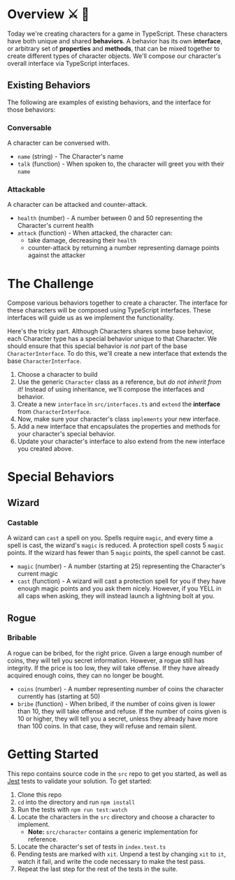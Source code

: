 # Overview :crossed_swords: :dragon:

Today we're creating characters for a game in TypeScript. These characters have both unique and shared __behaviors__. A behavior has its own __interface__, or arbitrary set of __properties__ and __methods__, that can be mixed together to create different types of character objects. We'll compose our character's overall interface via TypeScript interfaces.

## Existing Behaviors

The following are examples of existing behaviors, and the interface for those behaviors:

### Conversable

A character can be conversed with.

- `name` (string) - The Character's name
- `talk` (function) - When spoken to, the character will greet you with their `name`

### Attackable

A character can be attacked and counter-attack.

- `health` (number) - A number between 0 and 50 representing the Character's current health
- `attack` (function) - When attacked, the character can:
   - take damage, decreasing their `health`
   - counter-attack by returning a number representing damage points against the attacker

# The Challenge

Compose various behaviors together to create a character. The interface for these characters will be composed using TypeScript interfaces. These interfaces will guide us as we implement the functionality.

Here's the tricky part. Although Characters shares some base behavior, each Character type has a special behavior unique to that Character. We should ensure that this special behavior is _not_ part of the base `CharacterInterface`. To do this, we'll create a new interface that extends the base `CharacterInterface`.

1. Choose a character to build
1. Use the generic `Character` class as a reference, but _do not inherit from it!_ Instead of using inheritance, we'll compose the interfaces and behavior.
1. Create a new `interface` in `src/interfaces.ts` and `extend` the __interface__ from `CharacterInterface`.
1. Now, make sure your character's class `implements` your new interface.
1. Add a new interface that encapsulates the properties and methods for your character's special behavior.
1. Update your character's interface to also extend from the new interface you created above.

# Special Behaviors

## Wizard

### Castable

A wizard can `cast` a spell on you. Spells require `magic`, and every time a spell is cast, the wizard's `magic` is reduced. A protection spell costs 5 `magic` points. If the wizard has fewer than 5 `magic` points, the spell cannot be cast.

- `magic` (number) - A number (starting at 25) representing the Character's current magic
- `cast` (function) - A wizard will cast a protection spell for you if they have enough magic points and you ask them nicely. However, if you YELL in all caps when asking, they will instead launch a lightning bolt at you.

## Rogue

### Bribable

A rogue can be bribed, for the right price. Given a large enough number of coins, they will tell you secret information. However, a rogue still has integrity. If the price is too low, they will take offense. If they have already acquired enough coins, they can no longer be bought.

- `coins` (number) - A number representing number of coins the character currently has (starting at 50)
- `bribe` (function) - When bribed, if the number of coins given is lower than 10, they will take offense and refuse. If the number of coins given is 10 or higher, they will tell you a secret, unless they already have more than 100 coins. In that case, they will refuse and remain silent.

# Getting Started
This repo contains source code in the `src` repo to get you started, as well as [Jest] tests to validate your solution. To get started:

1. Clone this repo
1. `cd` into the directory and run `npm install`
1. Run the tests with `npm run test:watch`
1. Locate the characters in the `src` directory and choose a character to implement.
   - __Note:__ `src/character` contains a generic implementation for reference.
1. Locate the character's set of tests in `index.test.ts`
1. Pending tests are marked with `xit`. Unpend a test by changing `xit` to `it`, watch it fail, and write the code necessary to make the test pass.
1. Repeat the last step for the rest of the tests in the suite.



[class]: https://developer.mozilla.org/en-US/docs/Web/JavaScript/Reference/Classes
[extends]: https://developer.mozilla.org/en-US/docs/Web/JavaScript/Reference/Classes/extends
[super]: https://developer.mozilla.org/en-US/docs/Web/JavaScript/Reference/Operators/super
[Jest]: https://jestjs.io/
[factory function]: https://medium.com/javascript-scene/javascript-factory-functions-with-es6-4d224591a8b1
[object composition]: https://medium.com/javascript-scene/the-hidden-treasures-of-object-composition-60cd89480381